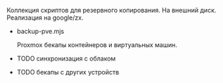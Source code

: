 Коллекция скриптов для резервного копирования.
На внешний диск.
Реализация на google/zx.

- backup-pve.mjs

	Proxmox бекапы контейнеров и виртуальных машин.

- TODO синхронизация с облаком
- TODO бекапы с других устройств
